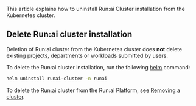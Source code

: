This article explains how to uninstall Run:ai Cluster installation from the Kubernetes cluster.

## Delete Run:ai cluster installation

Deletion of Run:ai cluster from the Kubernetes cluster does **not** delete existing projects, departments or workloads submitted by users.

To delete the Run:ai cluster installation, run the following [helm](https://helm.sh/) command:

``` bash
helm uninstall runai-cluster -n runai
```

To delete the Run:ai cluster from the Run:ai Platform, see [Removing a cluster](../config/clusters.md#removing-a-cluster).

